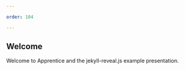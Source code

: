 ```yaml
---

order: 104

---
```


## Welcome

Welcome to Apprentice and the jekyll-reveal.js example presentation.



